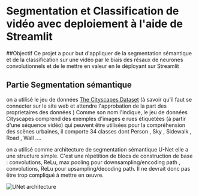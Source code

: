 # Segmentation et Classification de vidéo avec deploiement à l'aide de Streamlit
##Objectif
Ce projet a pour but d'appliquer de la segmentation sémantique et de la classification sur une vidéo 
par le biais des résaux de neurones convolutionnels et de le mettre en valeur en le déployant sur Streamlit
## Partie Segmentation sémantique
on a utilisé le jeu de données [The Cityscapes Dataset](https://www.cityscapes-dataset.com/) 
(à savoir qu'il faut se connecter sur le site web et attendre l'approbation de la part des proprietaires des données )
Comme son nom l'indique, le jeu de données Cityscapes comprend des exemples d'images e rues étiquetées (à partir d'une séquence vidéo)
qui peuvent être utilisées pour la compréhension des scènes urbaines, il comporte 34 classes dont Person , Sky , Sidewalk , Road , Wall ....

on a utilisé comme architecture de segmentation sémantique U-Net
elle a une structure simple. C'est une répétition de blocs de construction de base : convolutions, ReLu, max pooling pour
downsampling/encoding path , convolutions, ReLu pour upsampling/decoding path. Il ne devrait donc pas être trop compliqué à mettre en œuvre.

![UNet architecture](https://www.researchgate.net/publication/334287825/figure/fig2/AS:778191392210944@1562546694325/The-architecture-of-Unet.ppm)
